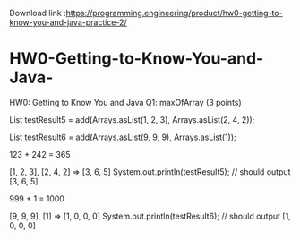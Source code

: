 Download link :https://programming.engineering/product/hw0-getting-to-know-you-and-java-practice-2/


# HW0-Getting-to-Know-You-and-Java-
HW0: Getting to Know You and Java 
Q1: maxOfArray (3 points)

List<Integer> testResult5 = add(Arrays.asList(1, 2, 3), Arrays.asList(2, 4, 2));

List<Integer> testResult6 = add(Arrays.asList(9, 9, 9), Arrays.asList(1));

123 + 242 = 365

[1, 2, 3], [2, 4, 2] => [3, 6, 5] System.out.println(testResult5); // should output [3, 6, 5]

999 + 1 = 1000

[9, 9, 9], [1] => [1, 0, 0, 0] System.out.println(testResult6); // should output [1, 0, 0, 0]
